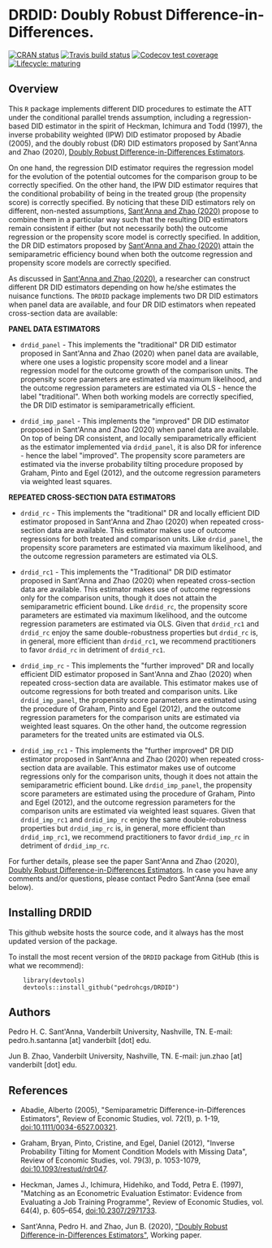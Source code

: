 # DRDID: Doubly Robust Difference-in-Differences.
<!-- badges: start -->
[![CRAN status](https://www.r-pkg.org/badges/version/DRDID)](https://CRAN.R-project.org/package=DRDID)
[![Travis build status](https://travis-ci.com/pedrohcgs/DRDID.svg?branch=master)](https://travis-ci.com/pedrohcgs/DRDID)
[![Codecov test coverage](https://codecov.io/gh/pedrohcgs/DRDID/branch/master/graph/badge.svg)](https://codecov.io/gh/pedrohcgs/DRDID?branch=master)
[![Lifecycle: maturing](https://img.shields.io/badge/lifecycle-maturing-blue.svg)](https://www.tidyverse.org/lifecycle/#maturing)
<!-- badges: end -->

## Overview 


This `R` package implements different DID procedures to estimate the ATT under the conditional parallel trends assumption, including a regression-based DID estimator in the spirit of Heckman, Ichimura and Todd (1997), the inverse probability weighted (IPW) DID estimator proposed by Abadie (2005), and the doubly robust (DR) DID estimators proposed
by Sant'Anna and Zhao (2020), [Doubly Robust Difference-in-Differences Estimators](https://papers.ssrn.com/sol3/papers.cfm?abstract_id=3293315).


On one hand, the regression DID estimator requires the regression model for the evolution of the potential outcomes for the comparison group to be correctly specified. On the other hand, the IPW DID estimator requires that the conditional probability of being in the treated group (the propensity score) is correctly specified. By noticing that these DID estimators rely on different, non-nested assumptions, [Sant'Anna and Zhao (2020)](https://papers.ssrn.com/sol3/papers.cfm?abstract_id=3293315) propose to combine them in a particular way such that the resulting DID estimators remain consistent if either (but not necessarily both) the outcome regression or the propensity score model is correctly specified. In addition, the DR DID estimators proposed by [Sant'Anna and Zhao (2020)](https://papers.ssrn.com/sol3/papers.cfm?abstract_id=3293315) attain the semiparametric efficiency bound when both the outcome regression and propensity score models are correctly specified.


As discussed in [Sant'Anna and Zhao (2020)](https://papers.ssrn.com/sol3/papers.cfm?abstract_id=3293315), a researcher can construct different DR DID estimators depending on how he/she estimates the nuisance functions. The `DRDID` package implements two DR DID estimators when panel data are available, and four DR DID estimators when repeated cross-section data are available:


**PANEL DATA ESTIMATORS**
        
* `drdid_panel` - This implements the "traditional" DR DID estimator proposed in Sant'Anna and Zhao (2020) when panel data are available, where one uses a logistic propensity score model and a linear regression model for the outcome growth of the comparison units. The propensity score parameters are estimated via maximum likelihood, and the outcome regression parameters are estimated via OLS - hence the label "traditional". When both working models are correctly specified, the DR DID estimator is semiparametrically efficient.

* `drdid_imp_panel` - This implements the "improved" DR DID estimator proposed in Sant'Anna and Zhao (2020) when panel data are available. On top of being DR consistent, and locally semiparametrically efficient as the estimator implemented via `drdid_panel`, it is also DR for inference - hence the label "improved". The propensity score parameters are estimated via the inverse probability tilting procedure proposed by Graham, Pinto and Egel (2012), and the outcome regression parameters via weighted least squares.


**REPEATED CROSS-SECTION DATA ESTIMATORS**
        
* `drdid_rc` - This implements the "traditional" DR and locally efficient DID estimator proposed in Sant'Anna and Zhao (2020) when repeated cross-section data are available. This estimator makes use of outcome regressions for both treated and comparison units. Like `drdid_panel`, the propensity score parameters are estimated via maximum likelihood, and the outcome regression parameters are estimated via OLS. 

* `drdid_rc1` - This implements the "Traditional" DR DID estimator proposed in Sant'Anna and Zhao (2020) when repeated cross-section data are available. This estimator makes use of outcome regressions only for the comparison units, though it does not attain the semiparametric efficient bound. Like `drdid_rc`, the propensity score parameters are estimated via maximum likelihood, and the outcome regression parameters are estimated via OLS. Given that `drdid_rc1` and `drdid_rc` enjoy the same double-robustness properties but `drdid_rc` is, in general, more efficient than `drdid_rc1`, we recommend practitioners to favor `drdid_rc` in detriment of `drdid_rc1`.

* `drdid_imp_rc` - This implements the "further improved" DR and locally efficient DID estimator proposed in Sant'Anna and Zhao (2020) when repeated cross-section data are available. This estimator makes use of outcome regressions for both treated and comparison units. Like `drdid_imp_panel`, the propensity score parameters are estimated using the procedure of Graham, Pinto and Egel (2012), and the outcome regression parameters for the comparison units are estimated via weighted least squares. On the other hand, the outcome regression parameters for the treated units are estimated via OLS.

* `drdid_imp_rc1` - This implements the "further improved" DR DID estimator proposed in Sant'Anna and Zhao (2020) when repeated cross-section data are available. This estimator makes use of outcome regressions only for the comparison units, though it does not attain the semiparametric efficient bound. Like `drdid_imp_panel`, the propensity score parameters are estimated using the procedure of Graham, Pinto and Egel (2012), and the outcome regression parameters for the comparison units are estimated via weighted least squares. Given that `drdid_imp_rc1` and `drdid_imp_rc` enjoy the same double-robustness properties but `drdid_imp_rc` is, in general, more efficient than `drdid_imp_rc1`, we recommend practitioners to favor `drdid_imp_rc` in detriment of `drdid_imp_rc`.


For further details, please see the paper Sant'Anna and Zhao (2020), [Doubly Robust Difference-in-Differences Estimators](https://papers.ssrn.com/sol3/papers.cfm?abstract_id=3293315). In case you have any comments and/or questions, please contact Pedro Sant'Anna (see email below).

## Installing DRDID
This github website hosts the source code, and it always has the most updated version of the package.

To install the most recent version of the `DRDID` package from GitHub (this is what we recommend):

        library(devtools)
        devtools::install_github("pedrohcgs/DRDID")
        
## Authors 

Pedro H. C. Sant'Anna, Vanderbilt University, Nashville, TN. E-mail: pedro.h.santanna [at] vanderbilt [dot] edu.

Jun B. Zhao, Vanderbilt University, Nashville, TN. E-mail: jun.zhao [at] vanderbilt [dot] edu.


## References

* Abadie, Alberto (2005), "Semiparametric Difference-in-Differences Estimators", Review of Economic Studies, vol. 72(1), p. 1-19, <doi:10.1111/0034-6527.00321>.

* Graham, Bryan, Pinto, Cristine, and Egel, Daniel (2012), "Inverse Probability Tilting for Moment Condition Models with Missing Data", Review of Economic Studies, vol. 79(3), p. 1053-1079, <doi:10.1093/restud/rdr047>.

* Heckman, James J., Ichimura, Hidehiko, and Todd, Petra E. (1997), "Matching as an Econometric Evaluation Estimator: Evidence from Evaluating a Job Training Programme", Review of Economic Studies, vol. 64(4), p. 605–654, <doi:10.2307/2971733>.

* Sant'Anna, Pedro H. and Zhao, Jun B. (2020), ["Doubly Robust Difference-in-Differences Estimators"](https://papers.ssrn.com/sol3/papers.cfm?abstract_id=3293315), Working paper.

